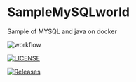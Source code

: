 # SampleMySQLworld
Sample of MYSQL and java on docker 

![workflow](https://github.com/amit169/SampleMySQLworld/actions/workflows/main.yml/badge.svg)

[![LICENSE](https://img.shields.io/github/license/amit169/sem.svg?style=flat-square)](https://github.com/amit169/SampleMySQLworld/blob/master/LICENSE)

[![Releases](https://img.shields.io/github/release/amit169/SampleMySQLworld/all.svg?style=flat-square)](https://github.com/amit169/SampleMySQLworld/releases)